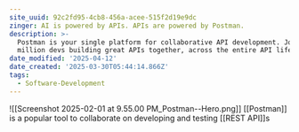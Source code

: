 ```yaml
---
site_uuid: 92c2fd95-4cb8-456a-acee-515f2d19e9dc
zinger: AI is powered by APIs. APIs are powered by Postman.
description: >-
  Postman is your single platform for collaborative API development. Join 35+
  million devs building great APIs together, across the entire API lifecycle.
date_modified: '2025-04-12'
date_created: '2025-03-30T05:44:14.866Z'
tags:
  - Software-Development
---
```






![[Screenshot 2025-02-01 at 9.55.00 PM_Postman--Hero.png]]
[[Postman]] is a popular tool to collaborate on developing and testing [[REST API]]s